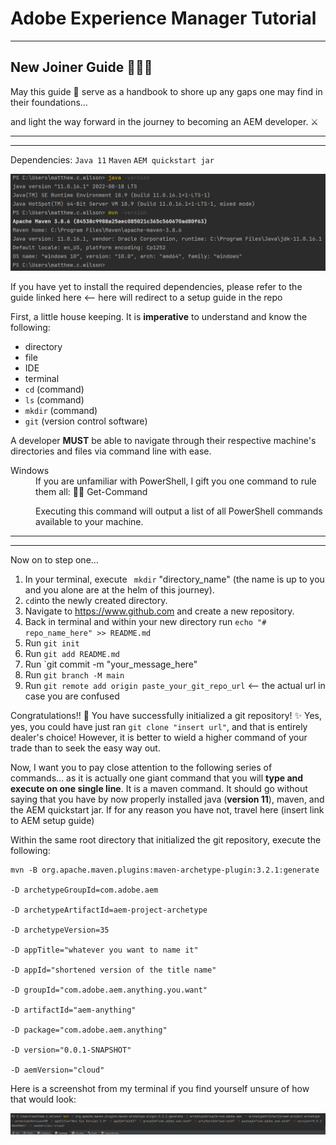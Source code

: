 # Adobe Experience Manager Tutorial
---
 New Joiner Guide 👨🏾‍💻 
--


May this guide 📖 serve as a handbook to shore up any gaps one may find in their foundations...  


and light the way forward in the journey to becoming an AEM developer. ⚔️

---
---

Dependencies: `Java 11` `Maven` `AEM quickstart jar`

![alt text](https://github.com/matthew-acn/aem_guide/blob/main/dependencies.png)

If you have yet to install the required dependencies, please refer to the guide linked here <-- here will redirect to a setup guide in the repo

First, a little house keeping. It is **imperative** to understand and know the following: 
* directory
* file
* IDE
* terminal
* `cd` (command)
* `ls` (command)
* `mkdir` (command)
* `git` (version control software)

A developer **MUST** be able to navigate through their respective machine's directories and files via command line with ease. 

<dl>
  <dt>Windows</dt> 
<dd>If you are unfamiliar with PowerShell, I gift you one command to rule them all: 💍🌋 Get-Command 
 
  Executing this command will output a list of all PowerShell commands available to your machine. </dd>
</dl>  


---
---

Now on to step one...

1. In your terminal, execute ` mkdir` "directory_name" (the name is up to you and you alone are at the helm of this journey).
2. `cd`into the newly created directory.
3. Navigate to https://www.github.com and create a new repository.
4. Back in terminal and within your new directory run `echo "# repo_name_here" >> README.md`
5. Run `git init`
6. Run `git add README.md`
7. Run `git commit -m "your_message_here"
8. Run `git branch -M main`
9. Run `git remote add origin paste_your_git_repo_url` <-- the actual url in case you are confused

Congratulations!! 🥳 You have successfully initialized a git repository! ✨ Yes, yes, you could have just ran `git clone "insert url"`, and that is entirely dealer's choice! However, it is better to wield a higher command of your trade than to seek the easy way out.


Now, I want you to pay close attention to the following series of commands... as it is actually one giant command that you will **type and execute on one single line**. It is a maven command. It should go without saying that you have by now properly installed java (**version 11**), maven, and the AEM quickstart jar. If for any reason you have not, travel here (insert link to AEM setup guide)

Within the same root directory that initialized the git repository, execute the following:

```
mvn -B org.apache.maven.plugins:maven-archetype-plugin:3.2.1:generate 

-D archetypeGroupId=com.adobe.aem 

-D archetypeArtifactId=aem-project-archetype

-D archetypeVersion=35 

-D appTitle="whatever you want to name it" 

-D appId="shortened version of the title name"

-D groupId="com.adobe.aem.anything.you.want" 

-D artifactId="aem-anything"

-D package="com.adobe.aem.anything" 

-D version="0.0.1-SNAPSHOT"

-D aemVersion="cloud"
```


Here is a screenshot from my terminal if you find yourself unsure of how that would look:

![alt text](https://github.com/matthew-acn/aem_guide/blob/main/mvn%20com.png)




